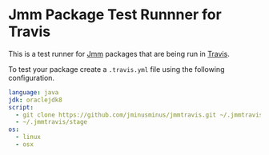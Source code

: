 # Jmm Package Test Runnner for Travis

This is a test runner for [Jmm](https://github.com/jminusminus/jmm) packages that are being run in [Travis](https://travis-ci.org/).

To test your package create a `.travis.yml` file using the following configuration.

```yaml
language: java
jdk: oraclejdk8
script:
  - git clone https://github.com/jminusminus/jmmtravis.git ~/.jmmtravis
  - ~/.jmmtravis/stage
os:
  - linux
  - osx
```
